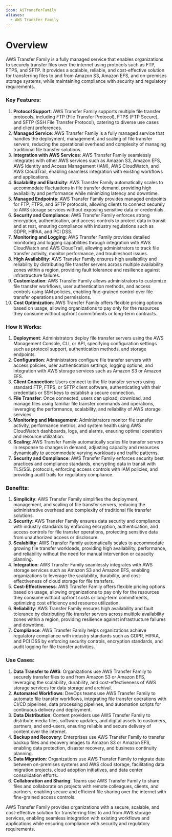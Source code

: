 ```yaml
---
icon: AiTransferFamily
aliases:
  - AWS Transfer Family
---
```

# Overview

AWS Transfer Family is a fully managed service that enables organizations to securely transfer files over the internet using protocols such as FTP, FTPS, and SFTP. It provides a scalable, reliable, and cost-effective solution for transferring files to and from Amazon S3, Amazon EFS, and on-premises storage systems, while maintaining compliance with security and regulatory requirements.

### Key Features:

1. **Protocol Support**: AWS Transfer Family supports multiple file transfer protocols, including FTP (File Transfer Protocol), FTPS (FTP Secure), and SFTP (SSH File Transfer Protocol), catering to diverse use cases and client preferences.
2. **Managed Service**: AWS Transfer Family is a fully managed service that handles the deployment, management, and scaling of file transfer servers, reducing the operational overhead and complexity of managing traditional file transfer solutions.
3. **Integration with AWS Services**: AWS Transfer Family seamlessly integrates with other AWS services such as Amazon S3, Amazon EFS, AWS Identity and Access Management (IAM), AWS CloudWatch, and AWS CloudTrail, enabling seamless integration with existing workflows and applications.
4. **Scalability and Elasticity**: AWS Transfer Family automatically scales to accommodate fluctuations in file transfer demand, providing high availability and performance while minimizing latency and downtime.
5. **Managed Endpoints**: AWS Transfer Family provides managed endpoints for FTP, FTPS, and SFTP protocols, allowing clients to connect securely to AWS storage services without exposing sensitive data or credentials.
6. **Security and Compliance**: AWS Transfer Family enforces strong encryption, authentication, and access controls to protect data in transit and at rest, ensuring compliance with industry regulations such as GDPR, HIPAA, and PCI DSS.
7. **Monitoring and Logging**: AWS Transfer Family provides detailed monitoring and logging capabilities through integration with AWS CloudWatch and AWS CloudTrail, allowing administrators to track file transfer activity, monitor performance, and troubleshoot issues.
8. **High Availability**: AWS Transfer Family ensures high availability and reliability by distributing file transfer servers across multiple availability zones within a region, providing fault tolerance and resilience against infrastructure failures.
9. **Customization**: AWS Transfer Family allows administrators to customize file transfer workflows, user authentication methods, and access controls using IAM policies, enabling fine-grained control over file transfer operations and permissions.
10. **Cost Optimization**: AWS Transfer Family offers flexible pricing options based on usage, allowing organizations to pay only for the resources they consume without upfront commitments or long-term contracts.

### How It Works:

1. **Deployment**: Administrators deploy file transfer servers using the AWS Management Console, CLI, or API, specifying configuration settings such as protocol support, authentication methods, and storage endpoints.
2. **Configuration**: Administrators configure file transfer servers with access policies, user authentication settings, logging options, and integration with AWS storage services such as Amazon S3 or Amazon EFS.
3. **Client Connection**: Users connect to the file transfer servers using standard FTP, FTPS, or SFTP client software, authenticating with their credentials or SSH keys to establish a secure connection.
4. **File Transfer**: Once connected, users can upload, download, and manage files using familiar file transfer commands and operations, leveraging the performance, scalability, and reliability of AWS storage services.
5. **Monitoring and Management**: Administrators monitor file transfer activity, performance metrics, and system health using AWS CloudWatch dashboards, logs, and alarms, ensuring optimal operation and resource utilization.
6. **Scaling**: AWS Transfer Family automatically scales file transfer servers in response to changes in demand, adjusting capacity and resources dynamically to accommodate varying workloads and traffic patterns.
7. **Security and Compliance**: AWS Transfer Family enforces security best practices and compliance standards, encrypting data in transit with TLS/SSL protocols, enforcing access controls with IAM policies, and providing audit trails for regulatory compliance.

### Benefits:

1. **Simplicity**: AWS Transfer Family simplifies the deployment, management, and scaling of file transfer servers, reducing the administrative overhead and complexity of traditional file transfer solutions.
2. **Security**: AWS Transfer Family ensures data security and compliance with industry standards by enforcing encryption, authentication, and access controls for file transfer operations, protecting sensitive data from unauthorized access or disclosure.
3. **Scalability**: AWS Transfer Family automatically scales to accommodate growing file transfer workloads, providing high availability, performance, and reliability without the need for manual intervention or capacity planning.
4. **Integration**: AWS Transfer Family seamlessly integrates with AWS storage services such as Amazon S3 and Amazon EFS, enabling organizations to leverage the scalability, durability, and cost-effectiveness of cloud storage for file transfers.
5. **Cost-Effectiveness**: AWS Transfer Family offers flexible pricing options based on usage, allowing organizations to pay only for the resources they consume without upfront costs or long-term commitments, optimizing cost efficiency and resource utilization.
6. **Reliability**: AWS Transfer Family ensures high availability and fault tolerance by distributing file transfer servers across multiple availability zones within a region, providing resilience against infrastructure failures and downtime.
7. **Compliance**: AWS Transfer Family helps organizations achieve regulatory compliance with industry standards such as GDPR, HIPAA, and PCI DSS by enforcing security controls, encryption standards, and audit logging for file transfer activities.

### Use Cases:

1. **Data Transfer to AWS**: Organizations use AWS Transfer Family to securely transfer files to and from Amazon S3 or Amazon EFS, leveraging the scalability, durability, and cost-effectiveness of AWS storage services for data storage and archival.
2. **Automated Workflows**: DevOps teams use AWS Transfer Family to automate file transfer workflows, integrating file transfer operations with CI/CD pipelines, data processing pipelines, and automation scripts for continuous delivery and deployment.
3. **Data Distribution**: Content providers use AWS Transfer Family to distribute media files, software updates, and digital assets to customers, partners, and end-users, ensuring reliable and secure delivery of content over the internet.
4. **Backup and Recovery**: Enterprises use AWS Transfer Family to transfer backup files and recovery images to Amazon S3 or Amazon EFS, enabling data protection, disaster recovery, and business continuity planning.
5. **Data Migration**: Organizations use AWS Transfer Family to migrate data between on-premises systems and AWS cloud storage, facilitating data migration projects, cloud adoption initiatives, and data center consolidation efforts.
6. **Collaboration and Sharing**: Teams use AWS Transfer Family to share files and collaborate on projects with remote colleagues, clients, and partners, enabling secure and efficient file sharing over the internet with fine-grained access controls.

AWS Transfer Family provides organizations with a secure, scalable, and cost-effective solution for transferring files to and from AWS storage services, enabling seamless integration with existing workflows and applications while ensuring compliance with security and regulatory requirements.